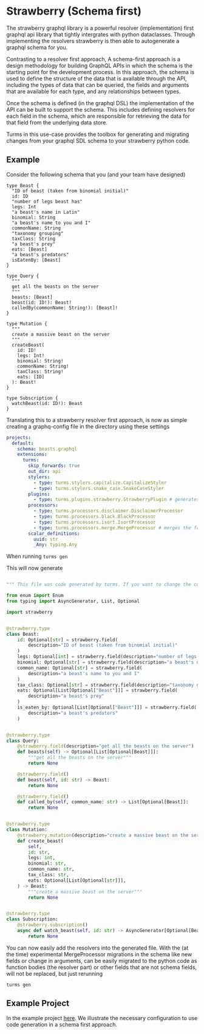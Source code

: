 # Strawberry (Schema first)

The strawberry graphql library is a powerful resolver (implementation) first
graphql api library that tightly intergrates with python dataclasses. Through
implementing the resolvers strawberry is then able to autogenerate a graphql
schema for you.

Contrasting to a resolver first approach, A schema-first approach is a design methodology for building GraphQL APIs in which the schema is the starting point for the development process. In this approach, the schema is used to define the structure of the data that is available through the API, including the types of data that can be queried, the fields and arguments that are available for each type, and any relationships between types.

Once the schema is defined (in the graphql DSL) the implementation of the API can be built to support the schema. This includes defining resolvers for each field in the schema, which are responsible for retrieving the data for that field from the underlying data store.

Turms in this use-case provides the toolbox for generating and migrating changes from your graphql SDL schema to your strawberry python code.

## Example

Consider the following schema that you (and your team have designed)

```gql
type Beast {
  "ID of beast (taken from binomial initial)"
  id: ID
  "number of legs beast has"
  legs: Int
  "a beast's name in Latin"
  binomial: String
  "a beast's name to you and I"
  commonName: String
  "taxonomy grouping"
  taxClass: String
  "a beast's prey"
  eats: [Beast]
  "a beast's predators"
  isEatenBy: [Beast]
}

type Query {
  """
  get all the beasts on the server
  """
  beasts: [Beast]
  beast(id: ID!): Beast!
  calledBy(commonName: String!): [Beast]!
}

type Mutation {
  """
  create a massive beast on the server
  """
  createBeast(
    id: ID!
    legs: Int!
    binomial: String!
    commonName: String!
    taxClass: String!
    eats: [ID]
  ): Beast!
}

type Subscription {
  watchBeast(id: ID!): Beast
}
```

Translating this to a strawberry resolver first approach, is now as simple creating a graphq-config file 
in the directory using these settings

```yaml
projects:
  default:
    schema: beasts.graphql
    extensions:
      turms:
        skip_forwards: true
        out_dir: api
        stylers:
          - type: turms.stylers.capitalize.CapitalizeStyler
          - type: turms.stylers.snake_case.SnakeCaseStyler
        plugins:
          - type: turms.plugins.strawberry.StrawberryPlugin # generates a strawberry schema
        processors:
          - type: turms.processors.disclaimer.DisclaimerProcessor
          - type: turms.processors.black.BlackProcessor
          - type: turms.processors.isort.IsortProcessor
          - type: turms.processors.merge.MergeProcessor # merges the formated schema with already defined functions
        scalar_definitions:
          uuid: str
          _Any: typing.Any
```

When running `turms gen`

This will now generate

```python

""" This file was code generated by turms. If you want to change the contents of this file, you should make sure to add the MergeProcessor to your config will keep your changes when you re-run turms)."""

from enum import Enum
from typing import AsyncGenerator, List, Optional

import strawberry


@strawberry.type
class Beast:
    id: Optional[str] = strawberry.field(
        description="ID of beast (taken from binomial initial)"
    )
    legs: Optional[int] = strawberry.field(description="number of legs beast has")
    binomial: Optional[str] = strawberry.field(description="a beast's name in Latin")
    common_name: Optional[str] = strawberry.field(
        description="a beast's name to you and I"
    )
    tax_class: Optional[str] = strawberry.field(description="taxonomy grouping")
    eats: Optional[List[Optional["Beast"]]] = strawberry.field(
        description="a beast's prey"
    )
    is_eaten_by: Optional[List[Optional["Beast"]]] = strawberry.field(
        description="a beast's predators"
    )


@strawberry.type
class Query:
    @strawberry.field(description="get all the beasts on the server")
    def beasts(self) -> Optional[List[Optional[Beast]]]:
        """get all the beasts on the server"""
        return None

    @strawberry.field()
    def beast(self, id: str) -> Beast:
        return None

    @strawberry.field()
    def called_by(self, common_name: str) -> List[Optional[Beast]]:
        return None


@strawberry.type
class Mutation:
    @strawberry.mutation(description="create a massive beast on the server")
    def create_beast(
        self,
        id: str,
        legs: int,
        binomial: str,
        common_name: str,
        tax_class: str,
        eats: Optional[List[Optional[str]]],
    ) -> Beast:
        """create a massive beast on the server"""
        return None


@strawberry.type
class Subscription:
    @strawberry.subscription()
    async def watch_beast(self, id: str) -> AsyncGenerator[Optional[Beast], None]:
        return None

```

You can now easily add the resolvers into the generated file. With the (at the time) experimental
MergeProcessor migrations in the schema like new fields or change in arguments, can be easily migrated
to the python code as function bodies (the resolver part) or other fields that are not schema fields, will
not be replaced, but just rerunning

`turms gen`



## Example Project

In the example project [here](https://github.com/jhnnsrs/turms/tree/master/examples/beasts-strawberry). We illustrate the necessary configuration to use code generation in a schema first approach.




